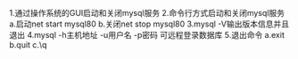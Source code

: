 1.通过操作系统的GUI启动和关闭mysql服务
2.命令行方式启动和关闭mysql服务
    a.启动net start mysql80
    b.关闭net stop mysql80
3.mysql -V输出版本信息并且退出
4.mysql -h主机地址 -u用户名 -p密码 可远程登录数据库
5.退出命令
    a.exit
    b.quit
    c.\q
